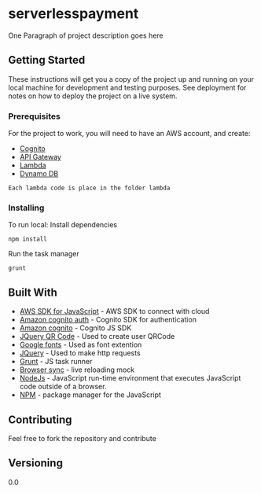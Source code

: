 # serverlesspayment
One Paragraph of project description goes here

## Getting Started

These instructions will get you a copy of the project up and running on your local machine for development and testing purposes. See deployment for notes on how to deploy the project on a live system.

### Prerequisites

For the project to work, you will need to have an AWS account, and create:

- [Cognito](https://docs.aws.amazon.com/cognito/latest/developerguide/tutorial-create-user-pool.html)
- [API Gateway](https://docs.aws.amazon.com/apigateway/latest/developerguide/how-to-create-api.html)
- [Lambda](https://docs.aws.amazon.com/lambda/latest/dg/getting-started-create-function.html)
- [Dynamo DB](https://docs.aws.amazon.com/amazondynamodb/latest/developerguide/SampleData.CreateTables.html)

```
Each lambda code is place in the folder lambda
```

### Installing

To run local:
Install dependencies

```
npm install
```
Run the task manager
```
grunt
```

## Built With

* [AWS SDK for JavaScript](https://github.com/aws/aws-sdk-js) - AWS SDK to connect with cloud
* [Amazon cognito auth](https://github.com/aws/amazon-cognito-auth-js) - Cognito SDK for authentication
* [Amazon cognito](https://github.com/aws/amazon-cognito-js) - Cognito JS SDK
* [JQuery QR Code](https://github.com/jeromeetienne/jquery-qrcode) - Used to create user QRCode
* [Google fonts](https://developers.google.com/fonts/docs/getting_started) - Used as font extention
* [JQuery](https://api.jquery.com/jquery.ajax/) - Used to make http requests
* [Grunt](https://gruntjs.com/) - JS task runner
* [Browser sync](https://www.browsersync.io/) - live reloading mock
* [NodeJs](https://nodejs.org) - JavaScript run-time environment that executes JavaScript code outside of a browser.
* [NPM](https://www.npmjs.com) - package manager for the JavaScript

## Contributing

Feel free to fork the repository and contribute

## Versioning
0.0